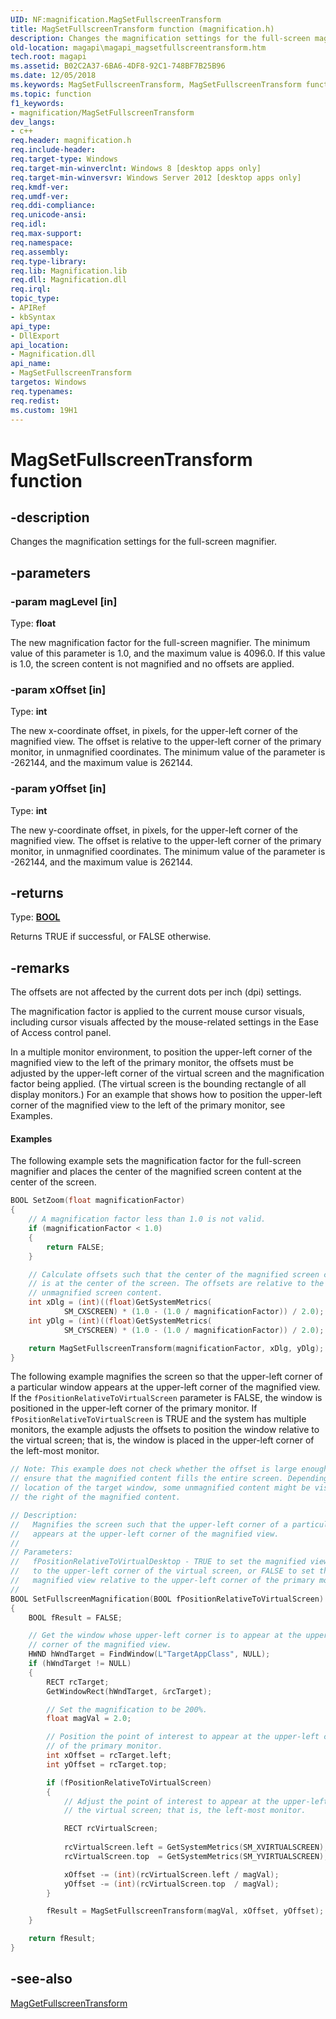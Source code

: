 ```yaml
---
UID: NF:magnification.MagSetFullscreenTransform
title: MagSetFullscreenTransform function (magnification.h)
description: Changes the magnification settings for the full-screen magnifier.
old-location: magapi\magapi_magsetfullscreentransform.htm
tech.root: magapi
ms.assetid: B02C2A37-6BA6-4DF8-92C1-748BF7B25B96
ms.date: 12/05/2018
ms.keywords: MagSetFullscreenTransform, MagSetFullscreenTransform function [Magnification API], magapi.magapi_magsetfullscreentransform, magnification/MagSetFullscreenTransform
ms.topic: function
f1_keywords:
- magnification/MagSetFullscreenTransform
dev_langs:
- c++
req.header: magnification.h
req.include-header: 
req.target-type: Windows
req.target-min-winverclnt: Windows 8 [desktop apps only]
req.target-min-winversvr: Windows Server 2012 [desktop apps only]
req.kmdf-ver: 
req.umdf-ver: 
req.ddi-compliance: 
req.unicode-ansi: 
req.idl: 
req.max-support: 
req.namespace: 
req.assembly: 
req.type-library: 
req.lib: Magnification.lib
req.dll: Magnification.dll
req.irql: 
topic_type:
- APIRef
- kbSyntax
api_type:
- DllExport
api_location:
- Magnification.dll
api_name:
- MagSetFullscreenTransform
targetos: Windows
req.typenames: 
req.redist: 
ms.custom: 19H1
---
```


# MagSetFullscreenTransform function


## -description


Changes the magnification settings for the full-screen magnifier.


## -parameters




### -param magLevel [in]

Type: <b>float</b>

The new magnification factor for the full-screen magnifier.  The minimum value of this parameter is 1.0, and the maximum value is 4096.0. If this value is 1.0, the screen content is not magnified and no offsets are applied.  


### -param xOffset [in]

Type: <b>int</b>

The new x-coordinate offset, in pixels, for the upper-left corner of the magnified view. The offset is relative to the upper-left corner of the primary monitor, in unmagnified coordinates. The minimum value of the parameter is -262144, and the maximum value is 262144.


### -param yOffset [in]

Type: <b>int</b>

The new y-coordinate offset, in pixels, for the upper-left corner of the magnified view.  The offset is relative to the upper-left corner of the primary monitor, in unmagnified coordinates. The minimum value of the parameter is -262144, and the maximum value is 262144.


## -returns



Type: <b><a href="https://docs.microsoft.com/windows/desktop/WinProg/windows-data-types">BOOL</a></b>

Returns TRUE if successful, or FALSE otherwise.




## -remarks



The offsets are not affected by the current dots per inch (dpi) settings.

The magnification factor is applied to the current mouse cursor visuals, including cursor visuals affected by the mouse-related settings in the Ease of Access control panel.

In a multiple monitor environment, to position the upper-left corner of the magnified view to the left of the primary monitor, the offsets must be adjusted by the upper-left corner of the virtual screen and the magnification factor being applied. (The virtual screen is the bounding rectangle of all display monitors.) For an example that shows how to position the upper-left corner of the magnified view to the left of the primary monitor, see Examples.




#### Examples

The following example sets the magnification factor for the full-screen magnifier and places the center of  the magnified screen content at the center of the screen.


```cpp
BOOL SetZoom(float magnificationFactor)
{
    // A magnification factor less than 1.0 is not valid.
    if (magnificationFactor < 1.0)
    {
        return FALSE;
    }

    // Calculate offsets such that the center of the magnified screen content 
    // is at the center of the screen. The offsets are relative to the 
    // unmagnified screen content.
    int xDlg = (int)((float)GetSystemMetrics(
            SM_CXSCREEN) * (1.0 - (1.0 / magnificationFactor)) / 2.0);
    int yDlg = (int)((float)GetSystemMetrics(
            SM_CYSCREEN) * (1.0 - (1.0 / magnificationFactor)) / 2.0);

    return MagSetFullscreenTransform(magnificationFactor, xDlg, yDlg);
}

```


The following example magnifies the screen so that the upper-left corner of a particular window 
appears at the upper-left corner of the magnified view. If the <code>fPositionRelativeToVirtualScreen</code> parameter is FALSE, the window is positioned in the upper-left corner of the primary monitor. If <code>fPositionRelativeToVirtualScreen</code> is TRUE and the system has multiple monitors,  the example adjusts the offsets to position the window relative to the virtual screen; that is, the window is placed in the upper-left corner of the left-most monitor. 


```cpp
// Note: This example does not check whether the offset is large enough to 
// ensure that the magnified content fills the entire screen. Depending on the 
// location of the target window, some unmagnified content might be visible to 
// the right of the magnified content.

// Description:
//   Magnifies the screen such that the upper-left corner of a particular window 
//   appears at the upper-left corner of the magnified view.
//
// Parameters:
//   fPositionRelativeToVirtualDesktop - TRUE to set the magnified view relative
//   to the upper-left corner of the virtual screen, or FALSE to set the 
//   magnified view relative to the upper-left corner of the primary monitor.
//
BOOL SetFullscreenMagnification(BOOL fPositionRelativeToVirtualScreen)
{
    BOOL fResult = FALSE;

    // Get the window whose upper-left corner is to appear at the upper-left 
    // corner of the magnified view.
    HWND hWndTarget = FindWindow(L"TargetAppClass", NULL);
    if (hWndTarget != NULL)
    {
        RECT rcTarget;
        GetWindowRect(hWndTarget, &rcTarget);

        // Set the magnification to be 200%.
        float magVal = 2.0;

        // Position the point of interest to appear at the upper-left corner 
        // of the primary monitor.
        int xOffset = rcTarget.left;
        int yOffset = rcTarget.top;

        if (fPositionRelativeToVirtualScreen)
        {
            // Adjust the point of interest to appear at the upper-left corner of 
            // the virtual screen; that is, the left-most monitor.

            RECT rcVirtualScreen;
    
            rcVirtualScreen.left = GetSystemMetrics(SM_XVIRTUALSCREEN);
            rcVirtualScreen.top  = GetSystemMetrics(SM_YVIRTUALSCREEN);

            xOffset -= (int)(rcVirtualScreen.left / magVal);
            yOffset -= (int)(rcVirtualScreen.top  / magVal);
        }

        fResult = MagSetFullscreenTransform(magVal, xOffset, yOffset);
    }

    return fResult;
}

```





## -see-also




<a href="https://docs.microsoft.com/previous-versions/windows/desktop/api/magnification/nf-magnification-maggetfullscreentransform">MagGetFullscreenTransform</a>
 

 

